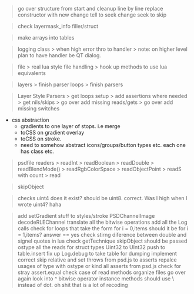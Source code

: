 > go over structure from start and cleanup line by line
> replace constructor with new
> change tell to seek
> change seek to skip

> check layermask_info filler/struct

> make arrays into tables

> logging class
	> when high error thro to handler
		> note: on higher level plan to have handler be QT dialog.

> file 
	> real lua style file handling
	> hook up methods to use lua equivalents

> layers
	> finish parser loops
	> finish parsers

> Layer Style Parsers
	> get loops setup
	> add assertions where needed
	> get nils/skips
	> go over add missing reads/gets
	> go over add missing switches

- css abstraction 
	- gradients to one layer of stops. i.e merge
	- toCSS on gradient overlay
	- toCSS on stroke.
  - need to somehow abstract icons/groups/button types etc. each one has class etc.

> psdfile
  > readers
    > readInt
    > readBoolean
    > readDouble
    > readBlendMode()
    > readRgbColorSpace
    > readObjectPoint
    > readS with count
    > read 

  > skipObject

> checks
  > uint4 does it exist? should be uint8. correct. Was I high when I wrote uint4? haha

> add setGradient stuff to styles/stroke
> PSDChannelImage
  > decodeRLEChannel
> translate all the bitwise operations
> add all the Log calls
> check for loops that take the form for i = 0,items should it be for i = 1,items?  answer == yes
> check stirng diference between double and signel quotes in lua
> check getTechnique
> skipObject should be passed ostype
> all the reads for struct types
> Uint32 to UInt32
> push to table.insert
> fix up Log.debug to take table for dumping
> implement correct skip relative and set
> throws from psd.js to asserts
> repalce usages of type with ostype or kind
> all asserts from psd.js
> check for stray assert.equal
> check case of read methods
> organize files
> go over again
> look into ^ bitwise operator
instance methods should use \ instead of dot. oh shit that is a lot of recoding